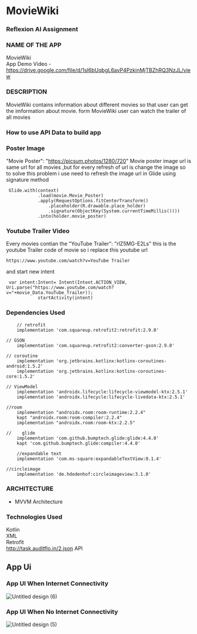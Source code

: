 # MovieWiki

### 	Reflexion AI Assignment



### NAME OF THE APP
MovieWiki <br/>
App Demo Video - https://drive.google.com/file/d/1sI6bUqbgL6avP4PzkinMjTBZhRQ3NzJL/view <br/>


### DESCRIPTION

MovieWiki contains information about different movies so that user can get the imformation about movie.
form MovieWiki user can watch the trailer of all movies


### How to use API Data to build app 
### Poster Image
"Movie Poster": "https://picsum.photos/1280/720"
Movie poster image url is same url for all movies ,but for every refresh of url is change the image
so to solve this problem i use need to refresh the image url in Glide using signature method
```
 Glide.with(context)
            .load(movie.Movie_Poster)
            .apply(RequestOptions.fitCenterTransform()
                .placeholder(R.drawable.place_holder)
                .signature(ObjectKey(System.currentTimeMillis())))
            .into(holder.movie_poster)
```

### Youtube Trailer Video
Every movies contian the "YouTube Trailer": "rlZ5MG-E2Ls" this is the youtube Trailer code of movie so i replace this youtube url
```
https://www.youtube.com/watch?v=YouTube Trailer
```
and start new intent
```
 var intent:Intent= Intent(Intent.ACTION_VIEW, Uri.parse("https://www.youtube.com/watch?v="+movie_Data.YouTube_Trailer));
            startActivity(intent)
```

### Dependencies Used
```
    // retrofit
    implementation 'com.squareup.retrofit2:retrofit:2.9.0'

// GSON
    implementation 'com.squareup.retrofit2:converter-gson:2.9.0'

// coroutine
    implementation 'org.jetbrains.kotlinx:kotlinx-coroutines-android:1.5.2'
    implementation 'org.jetbrains.kotlinx:kotlinx-coroutines-core:1.5.2'
    
// ViewModel
    implementation 'androidx.lifecycle:lifecycle-viewmodel-ktx:2.5.1'
    implementation 'androidx.lifecycle:lifecycle-livedata-ktx:2.5.1'
    
//room
    implementation "androidx.room:room-runtime:2.2.4"
    kapt "androidx.room:room-compiler:2.2.4"
    implementation "androidx.room:room-ktx:2.2.5"

//    glide
    implementation 'com.github.bumptech.glide:glide:4.4.0'
    kapt 'com.github.bumptech.glide:compiler:4.4.0'

    //expandable text
    implementation 'com.ms-square:expandableTextView:0.1.4'
    
//circleimage
    implementation 'de.hdodenhof:circleimageview:3.1.0'
```


### ARCHITECTURE
 - MVVM Architecture

 
 ### Technologies Used
Kotlin	<br/>
XML	<br/>
Retrofit	<br/>
http://task.auditflo.in/2.json API <br/>

## App Ui
### App UI When  Internet Connectivity

![Untitled design (6)](https://user-images.githubusercontent.com/87861834/219965889-2c50780e-29b6-4ff4-a5ea-8a8c12de3a0e.png)


### App UI When No Internet Connectivity

![Untitled design (5)](https://user-images.githubusercontent.com/87861834/219966012-8e313f3e-b0d7-4046-bb04-cb1d88925033.png)




